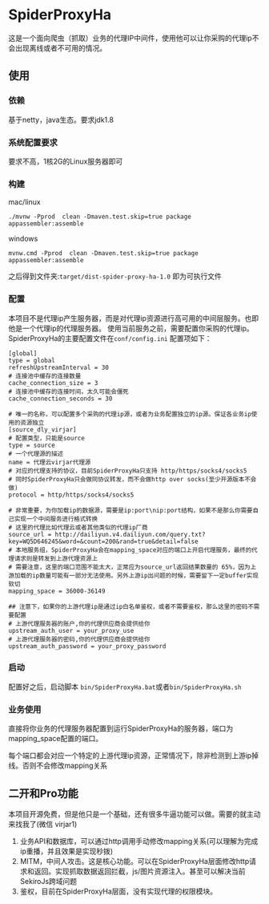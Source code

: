 # SpiderProxyHa

这是一个面向爬虫（抓取）业务的代理IP中间件，使用他可以让你采购的代理ip不会出现离线或者不可用的情况。




## 使用

### 依赖
基于netty，java生态。要求jdk1.8

### 系统配置要求

要求不高，1核2G的Linux服务器即可

### 构建

mac/linux
```
./mvnw -Pprod  clean -Dmaven.test.skip=true package appassembler:assemble
```
windows
```
mvnw.cmd -Pprod  clean -Dmaven.test.skip=true package appassembler:assemble
```

之后得到文件夹:``target/dist-spider-proxy-ha-1.0`` 即为可执行文件


### 配置

本项目不是代理ip产生服务器，而是对代理ip资源进行高可用的中间层服务。也即他是一个代理ip的代理服务器。
使用当前服务之前，需要配置你采购的代理ip。SpiderProxyHa的主要配置文件在``conf/config.ini`` 配置项如下：
```
[global]
type = global
refreshUpstreamInterval = 30
# 连接池中缓存的连接数量
cache_connection_size = 3
# 连接池中缓存的连接时间，太久可能会僵死
cache_connection_seconds = 30

# 唯一的名称，可以配置多个采购的代理ip源，或者为业务配置独立的ip源。保证各业务ip使用的资源独立
[source_dly_virjar]
# 配置类型，只能是source
type = source
# 一个代理源的描述
name = 代理云virjar代理源
# 对应的代理支持的协议，目前SpiderProxyHa只支持 http/https/socks4/socks5
# 同时SpiderProxyHa只会做同协议转发，而不会做http over socks(至少开源版本不会做)
protocol = http/https/socks4/socks5

# 非常重要，为你加载ip的数据源，需要是ip:port\nip:port结构，如果不是那么你需要自己实现一个中间服务进行格式转换
# 这里的代理比如代理云或者其他类似的代理ip厂商
source_url = http://dailiyun.v4.dailiyun.com/query.txt?key=WQ5D646245&word=&count=200&rand=true&detail=false
# 本地服务组，SpiderProxyHa会在mapping_space对应的端口上开启代理服务，最终的代理请求则是转发到上游代理资源上
# 需要注意，这里的端口范围不能太大，正常应为source_url返回结果数量的 65%，因为上游加载的ip数量可能有一部分无法使用。另外上游ip出问题的时候，需要留下一定buffer实现软切
mapping_space = 36000-36149

## 注意下，如果你的上游代理ip是通过ip白名单鉴权，或者不需要鉴权，那么这里的密码不需要配置
# 上游代理服务器的账户,你的代理供应商会提供给你
upstream_auth_user = your_proxy_use
# 上游代理服务器的密码,你的代理供应商会提供给你
upstream_auth_password = your_proxy_password

```

### 启动
配置好之后，启动脚本 ``bin/SpiderProxyHa.bat``或者``bin/SpiderProxyHa.sh``

### 业务使用

直接将你业务的代理服务器配置到运行SpiderProxyHa的服务器，端口为 mapping_space配置的端口。

每个端口都会对应一个特定的上游代理ip资源，正常情况下，除非检测到上游ip掉线。否则不会修改mapping关系

## 二开和Pro功能
本项目开源免费，但是他只是一个基础，还有很多牛逼功能可以做。需要的就主动来找我了(微信 virjar1)

1. 业务API和数据库，可以通过http调用手动修改mapping关系(可以理解为完成ip重播，并且效果是实现秒拨)
2. MITM，中间人攻击。这是核心功能。可以在SpiderProxyHa层面修改http请求和返回。实现抓取数据返回拦截，js/图片资源注入。甚至可以解决当前SekiroJs跨域问题
3. 鉴权，目前在SpiderProxyHa层面，没有实现代理的权限模块。


